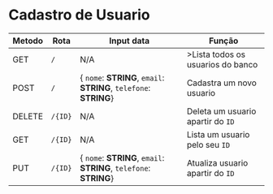 # Cadastro de Usuario

|**Metodo**          | **Rota**         | **Input data** |  **Função** |
|----------------|--------------|------------|------------|
|GET             |`/`           |    N/A     | >Lista todos os usuarios do banco |
|POST            |`/`           | { `nome`: **STRING**, `email`: **STRING**, `telefone`: **STRING**} | Cadastra um novo usuario |
|DELETE          |`/{ID}`       |    N/A     | Deleta um usuario apartir do `ID` |
|GET             |`/{ID}`       |    N/A     | Lista um usuario pelo seu `ID` |
|PUT             |`/{ID}`       | { `nome`: **STRING**, `email`: **STRING**, `telefone`: **STRING**} | Atualiza usuario apartir do `ID` |
